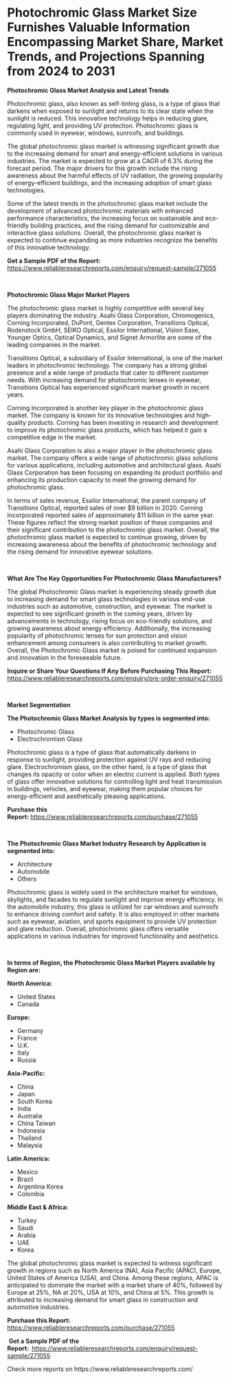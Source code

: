 <p><h1>Photochromic Glass Market Size Furnishes Valuable Information Encompassing Market Share, Market Trends, and Projections Spanning from 2024 to 2031</h1></p><p><strong>Photochromic Glass Market Analysis and Latest Trends</strong></p>
<p><p>Photochromic glass, also known as self-tinting glass, is a type of glass that darkens when exposed to sunlight and returns to its clear state when the sunlight is reduced. This innovative technology helps in reducing glare, regulating light, and providing UV protection. Photochromic glass is commonly used in eyewear, windows, sunroofs, and buildings.</p><p>The global photochromic glass market is witnessing significant growth due to the increasing demand for smart and energy-efficient solutions in various industries. The market is expected to grow at a CAGR of 6.3% during the forecast period. The major drivers for this growth include the rising awareness about the harmful effects of UV radiation, the growing popularity of energy-efficient buildings, and the increasing adoption of smart glass technologies.</p><p>Some of the latest trends in the photochromic glass market include the development of advanced photochromic materials with enhanced performance characteristics, the increasing focus on sustainable and eco-friendly building practices, and the rising demand for customizable and interactive glass solutions. Overall, the photochromic glass market is expected to continue expanding as more industries recognize the benefits of this innovative technology.</p></p>
<p><strong>Get a Sample PDF of the Report:&nbsp;</strong> <a href="https://www.reliableresearchreports.com/enquiry/request-sample/271055">https://www.reliableresearchreports.com/enquiry/request-sample/271055</a></p>
<p>&nbsp;</p>
<p><strong>Photochromic Glass Major Market Players</strong></p>
<p><p>The photochromic glass market is highly competitive with several key players dominating the industry. Asahi Glass Corporation, Chromogenics, Corning Incorporated, DuPont, Gentex Corporation, Transitions Optical, Rodenstock GmbH, SEIKO Optical, Essilor International, Vision Ease, Younger Optics, Optical Dynamics, and Signet Armorlite are some of the leading companies in the market.</p><p>Transitions Optical, a subsidiary of Essilor International, is one of the market leaders in photochromic technology. The company has a strong global presence and a wide range of products that cater to different customer needs. With increasing demand for photochromic lenses in eyewear, Transitions Optical has experienced significant market growth in recent years.</p><p>Corning Incorporated is another key player in the photochromic glass market. The company is known for its innovative technologies and high-quality products. Corning has been investing in research and development to improve its photochromic glass products, which has helped it gain a competitive edge in the market.</p><p>Asahi Glass Corporation is also a major player in the photochromic glass market. The company offers a wide range of photochromic glass solutions for various applications, including automotive and architectural glass. Asahi Glass Corporation has been focusing on expanding its product portfolio and enhancing its production capacity to meet the growing demand for photochromic glass.</p><p>In terms of sales revenue, Essilor International, the parent company of Transitions Optical, reported sales of over $9 billion in 2020. Corning Incorporated reported sales of approximately $11 billion in the same year. These figures reflect the strong market position of these companies and their significant contribution to the photochromic glass market. Overall, the photochromic glass market is expected to continue growing, driven by increasing awareness about the benefits of photochromic technology and the rising demand for innovative eyewear solutions.</p></p>
<p>&nbsp;</p>
<p><strong>What Are The Key Opportunities For Photochromic Glass Manufacturers?</strong></p>
<p><p>The global Photochromic Glass market is experiencing steady growth due to increasing demand for smart glass technologies in various end-use industries such as automotive, construction, and eyewear. The market is expected to see significant growth in the coming years, driven by advancements in technology, rising focus on eco-friendly solutions, and growing awareness about energy efficiency. Additionally, the increasing popularity of photochromic lenses for sun protection and vision enhancement among consumers is also contributing to market growth. Overall, the Photochromic Glass market is poised for continued expansion and innovation in the foreseeable future.</p></p>
<p><strong>Inquire or Share Your Questions If Any Before Purchasing This Report:</strong> <a href="https://www.reliableresearchreports.com/enquiry/pre-order-enquiry/271055">https://www.reliableresearchreports.com/enquiry/pre-order-enquiry/271055</a></p>
<p>&nbsp;</p>
<p><strong>Market Segmentation</strong></p>
<p><strong>The Photochromic Glass Market Analysis by types is segmented into:</strong></p>
<p><ul><li>Photochromic Glass</li><li>Electrochromism Glass</li></ul></p>
<p><p>Photochromic glass is a type of glass that automatically darkens in response to sunlight, providing protection against UV rays and reducing glare. Electrochromism glass, on the other hand, is a type of glass that changes its opacity or color when an electric current is applied. Both types of glass offer innovative solutions for controlling light and heat transmission in buildings, vehicles, and eyewear, making them popular choices for energy-efficient and aesthetically pleasing applications.</p></p>
<p><strong>Purchase this Report:&nbsp;</strong><a href="https://www.reliableresearchreports.com/purchase/271055">https://www.reliableresearchreports.com/purchase/271055</a></p>
<p>&nbsp;</p>
<p><strong>The Photochromic Glass Market Industry Research by Application is segmented into:</strong></p>
<p><ul><li>Architecture</li><li>Automobile</li><li>Others</li></ul></p>
<p><p>Photochromic glass is widely used in the architecture market for windows, skylights, and facades to regulate sunlight and improve energy efficiency. In the automobile industry, this glass is utilized for car windows and sunroofs to enhance driving comfort and safety. It is also employed in other markets such as eyewear, aviation, and sports equipment to provide UV protection and glare reduction. Overall, photochromic glass offers versatile applications in various industries for improved functionality and aesthetics.</p></p>
<p>&nbsp;</p>
<p><strong>In terms of Region, the Photochromic Glass Market Players available by Region are:</strong></p>
<p>
    <p> <strong> North America: </strong>
        <ul>
            <li>United States</li>
            <li>Canada</li>
        </ul>
        </p> 
    <p> <strong> Europe: </strong>
        <ul>
            <li>Germany</li>
            <li>France</li>
            <li>U.K.</li>
            <li>Italy</li>
            <li>Russia</li>
        </ul>
        </p> 
    <p> <strong> Asia-Pacific: </strong>
        <ul>
            <li>China</li>
            <li>Japan</li>
            <li>South Korea</li>
            <li>India</li>
            <li>Australia</li>
            <li>China Taiwan</li>
            <li>Indonesia</li>
            <li>Thailand</li>
            <li>Malaysia</li>
        </ul>
        </p> 
    <p> <strong> Latin America: </strong>
        <ul>
            <li>Mexico</li>
            <li>Brazil</li>
            <li>Argentina Korea</li>
            <li>Colombia</li>
        </ul>
        </p> 
    <p> <strong> Middle East & Africa: </strong>
        <ul>
            <li>Turkey</li>
            <li>Saudi</li>
            <li>Arabia</li>
            <li>UAE</li>
            <li>Korea</li>
        </ul>
    </p>
    </p>
<p><p>The global photochromic glass market is expected to witness significant growth in regions such as North America (NA), Asia Pacific (APAC), Europe, United States of America (USA), and China. Among these regions, APAC is anticipated to dominate the market with a market share of 40%, followed by Europe at 25%, NA at 20%, USA at 10%, and China at 5%. This growth is attributed to increasing demand for smart glass in construction and automotive industries.</p></p>
<p><strong>Purchase this Report: </strong><a href="https://www.reliableresearchreports.com/purchase/271055">https://www.reliableresearchreports.com/purchase/271055</a></p>
<p>&nbsp;<strong>Get a Sample PDF of the Report:&nbsp;&nbsp;</strong><a href="https://www.reliableresearchreports.com/enquiry/request-sample/271055">https://www.reliableresearchreports.com/enquiry/request-sample/271055</a></p>
<p><strong></strong></p>
<p>Check more reports on https://www.reliableresearchreports.com/</p>